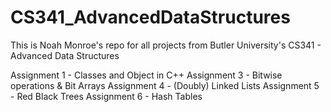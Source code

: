 # CS341_AdvancedDataStructures

This is Noah Monroe's repo for all projects from Butler University's CS341 - Advanced Data Structures

Assignment 1 - Classes and Object in C++
Assignment 3 - Bitwise operations & Bit Arrays
Assignment 4 - (Doubly) Linked Lists
Assignment 5 - Red Black Trees
Assignment 6 - Hash Tables
